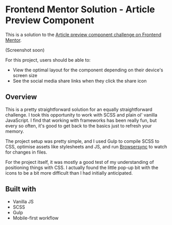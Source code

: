 # Frontend Mentor Solution - Article Preview Component

This is a solution to the [Article preview component challenge on Frontend Mentor](https://www.frontendmentor.io/challenges/article-preview-component-dYBN_pYFT).

(Screenshot soon)

For this project, users should be able to:

- View the optimal layout for the component depending on their device's screen size
- See the social media share links when they click the share icon

## Overview

This is a pretty straightforward solution for an equally straightforward challenge. I took this opportunity to work with SCSS and plain ol' vanilla JavaScript. I find that working with frameworks has been really fun, but every so often, it's good to get back to the basics just to refresh your memory.

The project setup was pretty simple, and I used Gulp to compile SCSS to CSS, optimise assets like stylesheets and JS, and run [Browsersync](https://browsersync.io/) to watch for changes in files.

For the project itself, it was mostly a good test of my understanding of positioning things with CSS. I actually found the little pop-up bit with the icons to be a bit more difficult than I had initially anticipated.

## Built with

- Vanilla JS
- SCSS
- Gulp
- Mobile-first workflow
